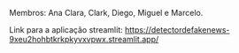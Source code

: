 Membros: Ana Clara, Clark, Diego, Miguel e Marcelo.

Link para a aplicação streamlit:
https://detectordefakenews-9xeu2hohbtkrkpkyvxvpwx.streamlit.app/
